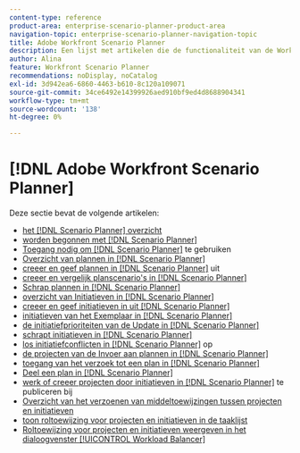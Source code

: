 ```yaml
---
content-type: reference
product-area: enterprise-scenario-planner-product-area
navigation-topic: enterprise-scenario-planner-navigation-topic
title: Adobe Workfront Scenario Planner
description: Een lijst met artikelen die de functionaliteit van de Workfront Scenario Planner beschrijven.
author: Alina
feature: Workfront Scenario Planner
recommendations: noDisplay, noCatalog
exl-id: 3d942ea6-6860-4463-b610-8c120a109071
source-git-commit: 34ce6492e14399926aed910bf9ed4d8688904341
workflow-type: tm+mt
source-wordcount: '138'
ht-degree: 0%

---
```


# [!DNL Adobe Workfront Scenario Planner]

Deze sectie bevat de volgende artikelen:

* [ het  [!DNL Scenario Planner]  overzicht ](../scenario-planner/scenario-planner-overview.md)
* [ worden begonnen met  [!DNL Scenario Planner]](../scenario-planner/get-started-with-scenario-planning.md)
* [ Toegang nodig om  [!DNL Scenario Planner]](../scenario-planner/access-needed-to-use-sp.md) te gebruiken
* [ Overzicht van plannen in  [!DNL Scenario Planner]](../scenario-planner/plans-overview.md)
* [ creeer en geef plannen in  [!DNL Scenario Planner]](../scenario-planner/create-and-edit-plans.md) uit
* [ creeer en vergelijk planscenario&#39;s in  [!DNL Scenario Planner]](../scenario-planner/create-and-compare-scenarios-for-a-plan.md)
* [ Schrap plannen in  [!DNL Scenario Planner]](../scenario-planner/delete-plans.md)
* [ overzicht van Initiatieven in  [!DNL Scenario Planner]](../scenario-planner/initiatives-overview.md)
* [ creeer en geef initiatieven in uit  [!DNL Scenario Planner]](../scenario-planner/create-and-edit-initiatives.md)
* [ initiatieven van het Exemplaar in  [!DNL Scenario Planner]](../scenario-planner/copy-initiatives.md)
* [ de initiatiefprioriteiten van de Update in  [!DNL Scenario Planner]](../scenario-planner/prioritize-initiatives.md)
* [ schrapt initiatieven in  [!DNL Scenario Planner]](../scenario-planner/delete-initiatives.md)
* [ los initiatiefconflicten in  [!DNL Scenario Planner]](../scenario-planner/resolve-conflicts-in-sp.md) op
* [ de projecten van de Invoer aan plannen in  [!DNL Scenario Planner]](../scenario-planner/import-projects-to-plans.md)
* [ toegang van het verzoek tot een plan in  [!DNL Scenario Planner]](../scenario-planner/request-access-to-plan.md)
* [ Deel een plan in  [!DNL Scenario Planner]](../scenario-planner/share-a-plan.md)
* [ werk of creeer projecten door initiatieven in  [!DNL Scenario Planner]](../scenario-planner/publish-scenarios-update-projects.md) te publiceren bij
* [ Overzicht van het verzoenen van middeltoewijzingen tussen projecten en initiatieven ](../scenario-planner/overview-reconcile-allocations-between-projects-initiatives.md)
* [ toon roltoewijzing voor projecten en initiatieven in de taaklijst ](../scenario-planner/show-role-allocation-task-list-nwe.md)
* [Roltoewijzing voor projecten en initiatieven weergeven in het dialoogvenster [!UICONTROL Workload Balancer]](../scenario-planner/show-role-allocation-workload-balancer.md)

 
